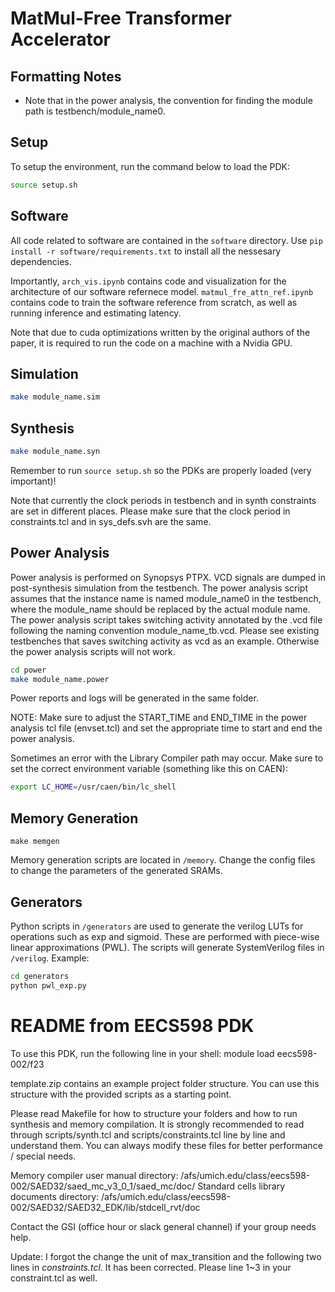 # MatMul-Free Transformer Accelerator

## Formatting Notes
* Note that in the power analysis, the convention for finding the module path is testbench/module_name0.

## Setup

To setup the environment, run the command below to load the PDK:
```bash
source setup.sh
```
## Software
All code related to software are contained in the `software` directory. Use `pip install -r software/requirements.txt` to install all the nessesary dependencies. 

Importantly, `arch_vis.ipynb` contains code and visualization for the architecture of our software refernece model. `matmul_fre_attn_ref.ipynb` contains code to train the software reference from scratch, as well as running inference and estimating latency. 

Note that due to cuda optimizations written by the original authors of the paper, it is required to run the code on a machine with a Nvidia GPU.

## Simulation

```bash
make module_name.sim
```

## Synthesis

```bash
make module_name.syn
```

Remember to run `source setup.sh` so the PDKs are properly loaded (very important)!

Note that currently the clock periods in testbench and in synth constraints are set in different places. Please make sure that the clock period in constraints.tcl and in sys_defs.svh are the same.

## Power Analysis

Power analysis is performed on Synopsys PTPX. VCD signals are dumped in post-synthesis simulation from the testbench. The power analysis script assumes that the instance name is named module_name0 in the testbench, where the module_name should be replaced by the actual module name. The power analysis script takes switching activity annotated by the .vcd file following the naming convention module_name_tb.vcd. Please see existing testbenches that saves switching activity as vcd as an example. Otherwise the power analysis scripts will not work.

```bash
cd power
make module_name.power
```
Power reports and logs will be generated in the same folder.

NOTE: Make sure to adjust the START_TIME and END_TIME in the power analysis tcl file (envset.tcl) and set the appropriate time to start and end the power analysis.

Sometimes an error with the Library Compiler path may occur. Make sure to set the correct environment variable (something like this on CAEN):
```bash
export LC_HOME=/usr/caen/bin/lc_shell
```

## Memory Generation


`make memgen`

Memory generation scripts are located in `/memory`. Change the config files to change the parameters of the generated SRAMs.

## Generators

Python scripts in `/generators` are used to generate the verilog LUTs for operations such as exp and sigmoid. These are performed with piece-wise linear approximations (PWL). The scripts will generate SystemVerilog files in `/verilog`. Example:
```bash
cd generators
python pwl_exp.py
```

# README from EECS598 PDK

To use this PDK, run the following line in your shell:
module load eecs598-002/f23

template.zip contains an example project folder structure. You can use this structure with the provided scripts as a starting point.

Please read Makefile for how to structure your folders and how to run synthesis and memory compilation.
It is strongly recommended to read through scripts/synth.tcl and scripts/constraints.tcl line by line and understand them. 
You can always modify these files for better performance / special needs.

Memory compiler user manual directory: /afs/umich.edu/class/eecs598-002/SAED32/saed_mc_v3_0_1/saed_mc/doc/
Standard cells library documents directory: /afs/umich.edu/class/eecs598-002/SAED32/SAED32_EDK/lib/stdcell_rvt/doc

Contact the GSI (office hour or slack general channel) if your group needs help.

Update: I forgot the change the unit of max_transition and the following two lines in *constraints.tcl*. It has been corrected. Please line 1~3 in your constraint.tcl as well.

